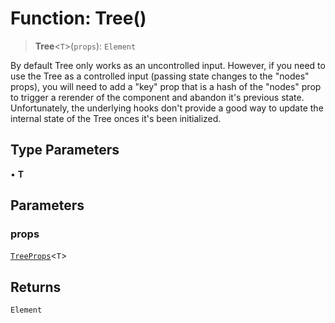 # Function: Tree()

> **Tree**\<`T`\>(`props`): `Element`

By default Tree only works as an uncontrolled input. However, if you need to use the Tree
as a controlled input (passing state changes to the "nodes" props), you will need to add a
"key" prop that is a hash of the "nodes" prop to trigger a rerender of the component and
abandon it's previous state. Unfortunately, the underlying hooks don't provide a good way
to update the internal state of the Tree onces it's been initialized.

## Type Parameters

• **T**

## Parameters

### props

[`TreeProps`](../type-aliases/TreeProps.md)\<`T`\>

## Returns

`Element`
